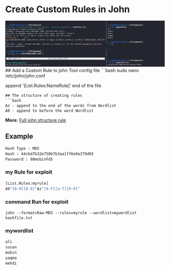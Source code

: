 
# Create Custom Rules in John
<img src="https://github.com/solcoteh/Full_Tricks/blob/Tricks/John-Rule.PNG" width="1000">
## Add a Custom Rule to john Tool config file
```bash
sudo nano /etc/john/john.conf

append '[List.Rules:NameRule]' end of the file
```
## The structure of creating rules
```bash
Az - append to the end of the words from Wordlist 
A0 - append to before the word Wordlist
```
**More:** [Full john structure rule](https://www.openwall.com/john/doc/RULES.shtml)
## Example
```bash
Hash Type : MD5
Hash : 44cbd7b32e750b7b3aa1ff6e9a379d65
Password : 98mobinFd5
```
### my Rule for exploit 
```bash
[List.Rules:myrule]
A0"[0-9][0-9]"Az"[A-F][a-f][0-9]"
```
### command Run for exploit
```
john --format=Raw-MD5 --rules=myrule --wordlist=mywordlist hashfile.txt
```
### mywordlist
```bash
ali
sosan
mobin
yaqma
mehdi
```

